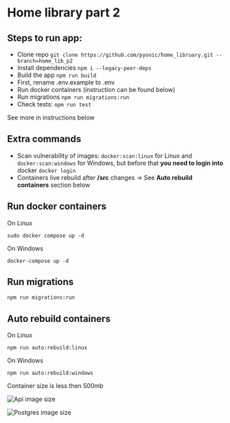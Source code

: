 # Home library part 2

## Steps to run app:
- Clone repo ```git clone https://github.com/pyonic/home_libruary.git --branch=home_lib_p2```
- Install dependencies ```npm i --legacy-peer-deps```
- Build the app ```npm run build```
- First, rename .env.example to .env
- Run docker containers (instruction can be found below)
- Run migrations ``npm run migrations:run``
- Check tests: ```npm run test```

See more in instructions below

## Extra commands
- Scan vulnerability of images: ``docker:scan:linux`` for Linux and ``docker:scan:windows`` for Windows, but before that **you need to login into** docker ``docker login``
- Containers live rebuild after **/src** changes -> See **Auto rebuild containers** section below
  
## Run docker containers
On Linux

```sudo docker compose up -d```

On Windows

```docker-compose up -d```

## Run migrations

``npm run migrations:run``

## Auto rebuild containers

On Linux

```npm run auto:rebuild:linux```

On Windows

```npm run auto:rebuild:windows```

Container size is less then 500mb

![Api image size](image.png)

![Postgres image size](image-1.png)

